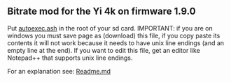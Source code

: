 ## Bitrate mod for the Yi 4k on firmware 1.9.0

Put [autoexec.ash](https://github.com/irungentoo/Xiaomi_Yi_4k_Camera/raw/master/bitrate/4k/1.9.0/autoexec.ash) in the root of your sd card. IMPORTANT: if you are on windows you must save page as (download) this file, if you copy paste its contents it will not work because it needs to have unix line endings (and an empty line at the end). If you want to edit this file, get an editor like Notepad++ that supports unix line endings.

For an explanation see: [Readme.md](../../Readme.md)
